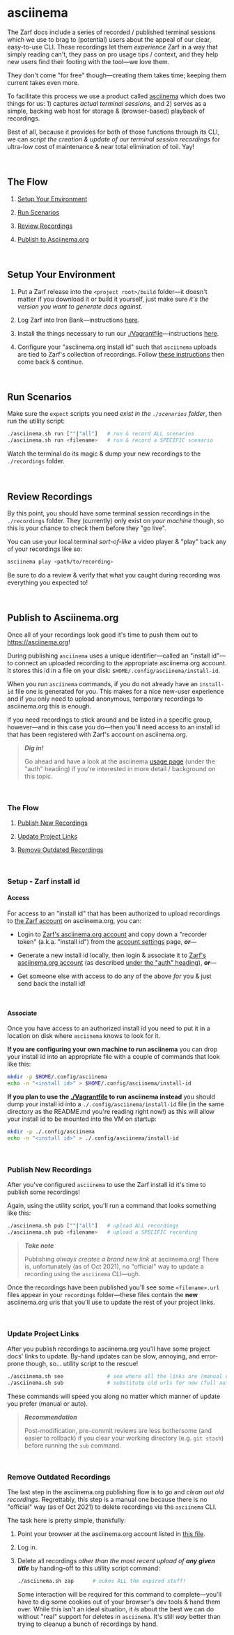 # asciinema

The Zarf docs include a series of recorded / published terminal sessions which we use to brag to (potential) users about the appeal of our clear, easy-to-use CLI. These recordings let them _experience_ Zarf in a way that simply reading can't, they pass on pro usage tips / context, and they help new users find their footing with the tool&mdash;we love them.

They don't come "for free" though&mdash;creating them takes time; keeping them current takes even more.

To facilitate this process we use a product called [asciinema](https://asciinema.org/) which does two things for us: 1) captures _actual terminal sessions_, and 2) serves as a simple, backing web host for storage & (browser-based) playback of recordings.

Best of all, because it provides for both of those functions through its CLI, we can _script the creation & update of our terminal session recordings_ for ultra-low cost of maintenance & near total elimination of toil. Yay!

&nbsp;


## The Flow

1. [Setup Your Environment](#setup-your-environment)

1. [Run Scenarios](#run-scenarios)

1. [Review Recordings](#review-recordings)

1. [Publish to Asciinema.org](#publish-to-asciinemaorg)

&nbsp;


## Setup Your Environment

1. Put a Zarf release into the `<project root>/build` folder&mdash;it doesn't matter if you download it or build it yourself, just make sure _it's the version you want to generate docs against_.

1. Log Zarf into Iron Bank&mdash;instructions [here](../ironbank.md#2-configure-zarf-the-use-em).

1. Install the things necessary to run our [./Vagrantfile](./Vagrantfile)&mdash;instructions [here](../workstation.md#i-want-a-demoexample-sandbox).

1. Configure your "asciinema<area>.org install id" such that `asciinema` uploads are tied to Zarf's collection of recordings. Follow [these instructions](#setup---zarf-install-id) then come back & continue.


&nbsp;


## Run Scenarios

Make sure the `expect` scripts you need _exist in the `./scenarios` folder_, then run the utility script:

```sh
./asciinema.sh run [""|"all"]   # run & record ALL scenarios
./asciinema.sh run <filename>   # run & record a SPECIFIC scenario
```

Watch the terminal do its magic & dump your new recordings to the `./recordings` folder.

&nbsp;


## Review Recordings

By this point, you should have some terminal session recordings in the `./recordings` folder. They (currently) only exist on _your machine_ though, so this is your chance to check them before they "go live".

You can use your local terminal _sort-of-like_ a video player & "play" back any of your recordings like so:

```sh
asciinema play <path/to/recording>
```

Be sure to do a review & verify that what you caught during recording was everything you expected to!

&nbsp;


## Publish to Asciinema<area>.org

Once all of your recordings look good it's time to push them out to https://asciinema.org!

During publishing `asciinema` uses a unique identifier&mdash;called an "install id"&mdash;to connect an uploaded recording to the appropriate asciinema.org account. It stores this id in a file on your disk: `$HOME/.config/asciinema/install-id`.

When you run `asciinema` commands, if you do not already have an `install-id` file one is generated for you. This makes for a nice new-user experience and if you only need to upload anonymous, temporary recordings to asciinema.org this is enough.

If you need recordings to stick around and be listed in a specific group, however&mdash;and in this case you do&mdash;then you'll need access to an install id that has been registered with Zarf's account on asciinema.org.

> _**Dig in!**_
> 
> Go ahead and have a look at the asciinema [usage page](https://asciinema.org/docs/usage) (under the "auth" heading) if you're interested in more detail / background on this topic.

&nbsp;

### The Flow

1. [Publish New Recordings](#publish-new-recordings)

1. [Update Project Links](#update-project-links)

1. [Remove Outdated Recordings](#remove-outdated-recordings)

&nbsp;


### Setup - Zarf install id

#### Access

For access to an "install id" that has been authorized to upload recordings to [the Zarf account](./asciinema-org) on asciinema.org, you can:

- Login to [Zarf's asciinema.org account](./asciinema-org) and copy down a "recorder token" (a.k.a. "install id") from the [account settings](https://asciinema.org/user/edit) page, _**or**_&mdash;

- Generate a new install id locally, then login & associate it to [Zarf's asciinema.org account](./asciinema-org) (as described [under the "auth" heading](https://asciinema.org/docs/usage)), _**or**_&mdash;

- Get someone else with access to do any of the above _for_ you & just send back the install id!


&nbsp;


#### Associate

Once you have access to an authorized install id you need to put it in a location on disk where `asciinema` knows to look for it.

**If you are configuring your own machine to run asciinema** you can drop your install id into an appropriate file with a couple of commands that look like this:

```sh
mkdir -p $HOME/.config/asciinema
echo -n "<install id>" > $HOME/.config/asciinema/install-id
```

**If you plan to use the [./Vagrantfile](./Vagrantfile) to run asciinema instead** you should dump your install id into a `./.config/asciinema/install-id` file (in the same directory as the README.md you're reading right now!) as this will allow your install id to be mounted into the VM on startup:

```sh
mkdir -p ./.config/asciinema
echo -n "<install id>" > ./.config/asciinema/install-id
```

&nbsp;


### Publish New Recordings

After you've configured `asciinema` to use the Zarf install id it's time to publish some recordings!

Again, using the utility script, you'll run a command that looks something like this:

```sh
./asciinema.sh pub [""|"all"]   # upload ALL recordings
./asciinema.sh pub <filename>   # upload a SPECIFIC recording
```

> _**Take note**_
>
> Publishing _always creates a brand new link_ at asciinema.org! There is, unfortunately (as of Oct 2021), no "official" way to update a recording using the `asciinema` CLI&mdash;ugh.

Once the recordings have been published you'll see some `<filename>.url` files appear in your `recordings` folder&mdash;these files contain the **new** asciinema<area>.org urls that you'll use to update the rest of your project links.

&nbsp;


### Update Project Links

After you publish recordings to asciinema<area>.org you'll have some project docs' links to update. By-hand updates can be slow, annoying, and error-prone though, so... utility script to the rescue!

```sh
./asciinema.sh see              # see where all the links are (manual use!)
./asciinema.sh sub              # substitute old urls for new (full auto!)
```

These commands will speed you along no matter which manner of update you prefer (manual or auto).

> _**Recommendation**_
>
> Post-modification, pre-commit reviews are less bothersome (and easier to rollback) if you clear your working directory (e.g. `git stash`) before running the `sub` command.

&nbsp;


### Remove Outdated Recordings

The last step in the asciinema<area>.org publishing flow is to go and _clean out old recordings_. Regrettably, this step is a manual one because there is no "official" way (as of Oct 2021) to delete recordings via the `asciinema` CLI.

The task here is pretty simple, thankfully:
1. Point your browser at the asciinema.org account listed in [this file](./asciinema-org).

1. Log in.

1. Delete all recordings _other than the most recent upload of **any given title**_ by handing-off to this utility script command:

    ```sh
    ./asciinema.sh zap      # nukes ALL the expired stuff!
    ```

    Some interaction will be required for this command to complete&mdash;you'll have to dig some cookies out of your browser's dev tools & hand them over. While this isn't an ideal situation, it _is_ about the best we can do without "real" support for deletes in `asciinema`. It's still _way_ better than trying to cleanup a bunch of recordings by hand.
&nbsp;
